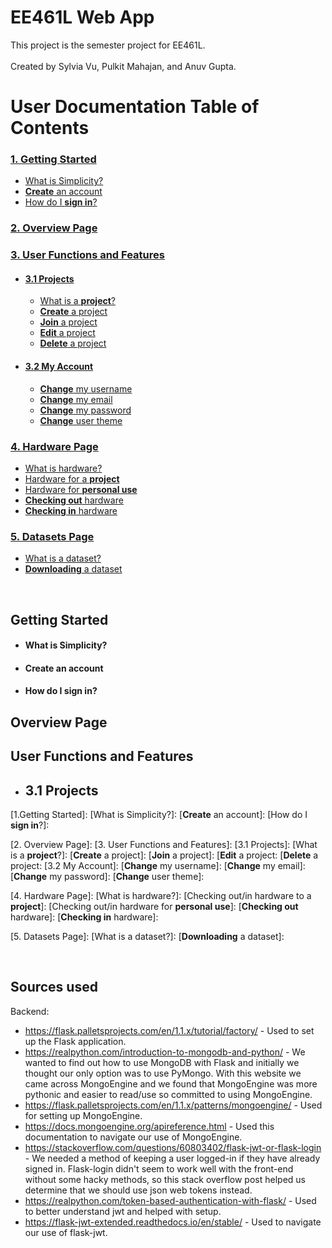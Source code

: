 # EE461L Web App

This project is the semester project for EE461L.  
&nbsp;   
Created by Sylvia Vu, Pulkit Mahajan, and Anuv Gupta.
&nbsp;
&nbsp;
&nbsp;
# User Documentation Table of Contents
### [1. Getting Started](#1-getting-started)
* [What is Simplicity?](#what-is-simplicity?)
* [**Create** an account](#create-an-account)
* [How do I **sign in**?](#how-do-i-sign-in?)
### [2. Overview Page](#2-overview-page)
### [3. User Functions and Features](#3-user-functions-and-features)
* #### [3.1 Projects](#3.1-projects)
   * [What is a **project**?](#what-is-a-project?)
   * [**Create** a project](#create-a-project)
   * [**Join** a project](#join-a-project)
   * [**Edit** a project](#edit-a-project)
   * [**Delete** a project](#delete-a-project)
* #### [3.2 My Account](#3.2-my-account)
   * [**Change** my username](#change-my-username)
   * [**Change** my email](#change-my-email)
   * [**Change** my password](#change-my-password)
   * [**Change** user theme](#change-user-theme)
### [4. Hardware Page](#4-hardware-page)
   * [What is hardware?](#what-is-hardware?)
   * [Hardware for a **project**](#hardware-for-a-project)
   * [Hardware for **personal use**](#hardware-for-personal-use)
   * [**Checking out** hardware](#checking-out-hardware)
   * [**Checking in** hardware](#checking-in-hardware)
### [5. Datasets Page](#5-datasets-page)
   * [What is a dataset?](#what-is-a-dataset?)
   * [**Downloading** a dataset](#downloading-a-dataset)

&nbsp;
&nbsp;
&nbsp;
&nbsp;
<a name=""></a>  
## <a name="1-getting-started"></a>Getting Started
* #### <a name="what-is-simplicity?"></a>What is Simplicity?

* #### <a name="create-an-account"></a>**Create** an account

* #### <a name="how-do-i-sign-in?"></a>How do I **sign in**?


## <a name="2-overview-page"></a>Overview Page


## <a name="3-user-functions-and-features"></a>User Functions and Features


* ## <a name="3.1-projects"></a>3.1 Projects



  
  
  
  

  
  
  
  
  
[1.Getting Started]:
[What is Simplicity?]:
[**Create** an account]:
[How do I **sign in**?]:

[2. Overview Page]:
[3. User Functions and Features]:
[3.1 Projects]:
[What is a **project**?]:
[**Create** a project]:
[**Join** a project]:
[**Edit** a project:
[**Delete** a project:
[3.2 My Account]:
[**Change** my username]:
[**Change** my email]:
[**Change** my password]:
[**Change** user theme]:

[4. Hardware Page]:
[What is hardware?]:
[Checking out/in hardware to a **project**]:
[Checking out/in hardware for **personal use**]:
[**Checking out** hardware]:
[**Checking in** hardware]:

[5. Datasets Page]:
[What is a dataset?]:
[**Downloading** a dataset]:





&nbsp;  
## Sources used

Backend:
- https://flask.palletsprojects.com/en/1.1.x/tutorial/factory/ - Used to set up the Flask application.
- https://realpython.com/introduction-to-mongodb-and-python/ - We wanted to find out how to use MongoDB with Flask and initially we thought our only option was to use PyMongo. With this website we came across MongoEngine and we found that MongoEngine was more pythonic and easier to read/use so committed to using MongoEngine.
- https://flask.palletsprojects.com/en/1.1.x/patterns/mongoengine/ - Used for setting up MongoEngine.
- https://docs.mongoengine.org/apireference.html - Used this documentation to navigate our use of MongoEngine.
- https://stackoverflow.com/questions/60803402/flask-jwt-or-flask-login - We needed a method of keeping a user logged-in if they have already signed in. Flask-login didn't seem to work well with the front-end without some hacky methods, so this stack overflow post helped us determine that we should use json web tokens instead.
- https://realpython.com/token-based-authentication-with-flask/ - Used to better understand jwt and helped with setup.
- https://flask-jwt-extended.readthedocs.io/en/stable/ - Used to navigate our use of flask-jwt.



